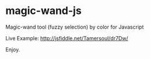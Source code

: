 magic-wand-js
=============

Magic-wand tool (fuzzy selection) by color for Javascript

Live Example: http://jsfiddle.net/Tamersoul/dr7Dw/

Enjoy.
